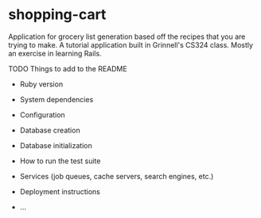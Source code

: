 shopping-cart
===

Application for grocery list generation based off the recipes that you are
trying to make.
A tutorial application built in Grinnell's CS324 class. 
Mostly an exercise in learning Rails.



TODO Things to add to the README

* Ruby version

* System dependencies

* Configuration

* Database creation

* Database initialization

* How to run the test suite

* Services (job queues, cache servers, search engines, etc.)

* Deployment instructions

* ...
